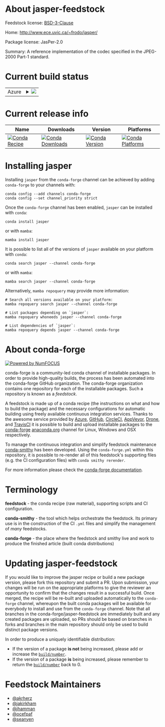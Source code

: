 About jasper-feedstock
======================

Feedstock license: [BSD-3-Clause](https://github.com/conda-forge/jasper-feedstock/blob/main/LICENSE.txt)

Home: http://www.ece.uvic.ca/~frodo/jasper/

Package license: JasPer-2.0

Summary: A reference implementation of the codec specified in the JPEG-2000 Part-1 standard.

Current build status
====================


<table>
    
  <tr>
    <td>Azure</td>
    <td>
      <details>
        <summary>
          <a href="https://dev.azure.com/conda-forge/feedstock-builds/_build/latest?definitionId=472&branchName=main">
            <img src="https://dev.azure.com/conda-forge/feedstock-builds/_apis/build/status/jasper-feedstock?branchName=main">
          </a>
        </summary>
        <table>
          <thead><tr><th>Variant</th><th>Status</th></tr></thead>
          <tbody><tr>
              <td>linux_64</td>
              <td>
                <a href="https://dev.azure.com/conda-forge/feedstock-builds/_build/latest?definitionId=472&branchName=main">
                  <img src="https://dev.azure.com/conda-forge/feedstock-builds/_apis/build/status/jasper-feedstock?branchName=main&jobName=linux&configuration=linux%20linux_64_" alt="variant">
                </a>
              </td>
            </tr><tr>
              <td>linux_aarch64</td>
              <td>
                <a href="https://dev.azure.com/conda-forge/feedstock-builds/_build/latest?definitionId=472&branchName=main">
                  <img src="https://dev.azure.com/conda-forge/feedstock-builds/_apis/build/status/jasper-feedstock?branchName=main&jobName=linux&configuration=linux%20linux_aarch64_" alt="variant">
                </a>
              </td>
            </tr><tr>
              <td>linux_ppc64le</td>
              <td>
                <a href="https://dev.azure.com/conda-forge/feedstock-builds/_build/latest?definitionId=472&branchName=main">
                  <img src="https://dev.azure.com/conda-forge/feedstock-builds/_apis/build/status/jasper-feedstock?branchName=main&jobName=linux&configuration=linux%20linux_ppc64le_" alt="variant">
                </a>
              </td>
            </tr><tr>
              <td>osx_64</td>
              <td>
                <a href="https://dev.azure.com/conda-forge/feedstock-builds/_build/latest?definitionId=472&branchName=main">
                  <img src="https://dev.azure.com/conda-forge/feedstock-builds/_apis/build/status/jasper-feedstock?branchName=main&jobName=osx&configuration=osx%20osx_64_" alt="variant">
                </a>
              </td>
            </tr><tr>
              <td>osx_arm64</td>
              <td>
                <a href="https://dev.azure.com/conda-forge/feedstock-builds/_build/latest?definitionId=472&branchName=main">
                  <img src="https://dev.azure.com/conda-forge/feedstock-builds/_apis/build/status/jasper-feedstock?branchName=main&jobName=osx&configuration=osx%20osx_arm64_" alt="variant">
                </a>
              </td>
            </tr><tr>
              <td>win_64</td>
              <td>
                <a href="https://dev.azure.com/conda-forge/feedstock-builds/_build/latest?definitionId=472&branchName=main">
                  <img src="https://dev.azure.com/conda-forge/feedstock-builds/_apis/build/status/jasper-feedstock?branchName=main&jobName=win&configuration=win%20win_64_" alt="variant">
                </a>
              </td>
            </tr>
          </tbody>
        </table>
      </details>
    </td>
  </tr>
</table>

Current release info
====================

| Name | Downloads | Version | Platforms |
| --- | --- | --- | --- |
| [![Conda Recipe](https://img.shields.io/badge/recipe-jasper-green.svg)](https://anaconda.org/conda-forge/jasper) | [![Conda Downloads](https://img.shields.io/conda/dn/conda-forge/jasper.svg)](https://anaconda.org/conda-forge/jasper) | [![Conda Version](https://img.shields.io/conda/vn/conda-forge/jasper.svg)](https://anaconda.org/conda-forge/jasper) | [![Conda Platforms](https://img.shields.io/conda/pn/conda-forge/jasper.svg)](https://anaconda.org/conda-forge/jasper) |

Installing jasper
=================

Installing `jasper` from the `conda-forge` channel can be achieved by adding `conda-forge` to your channels with:

```
conda config --add channels conda-forge
conda config --set channel_priority strict
```

Once the `conda-forge` channel has been enabled, `jasper` can be installed with `conda`:

```
conda install jasper
```

or with `mamba`:

```
mamba install jasper
```

It is possible to list all of the versions of `jasper` available on your platform with `conda`:

```
conda search jasper --channel conda-forge
```

or with `mamba`:

```
mamba search jasper --channel conda-forge
```

Alternatively, `mamba repoquery` may provide more information:

```
# Search all versions available on your platform:
mamba repoquery search jasper --channel conda-forge

# List packages depending on `jasper`:
mamba repoquery whoneeds jasper --channel conda-forge

# List dependencies of `jasper`:
mamba repoquery depends jasper --channel conda-forge
```


About conda-forge
=================

[![Powered by
NumFOCUS](https://img.shields.io/badge/powered%20by-NumFOCUS-orange.svg?style=flat&colorA=E1523D&colorB=007D8A)](https://numfocus.org)

conda-forge is a community-led conda channel of installable packages.
In order to provide high-quality builds, the process has been automated into the
conda-forge GitHub organization. The conda-forge organization contains one repository
for each of the installable packages. Such a repository is known as a *feedstock*.

A feedstock is made up of a conda recipe (the instructions on what and how to build
the package) and the necessary configurations for automatic building using freely
available continuous integration services. Thanks to the awesome service provided by
[Azure](https://azure.microsoft.com/en-us/services/devops/), [GitHub](https://github.com/),
[CircleCI](https://circleci.com/), [AppVeyor](https://www.appveyor.com/),
[Drone](https://cloud.drone.io/welcome), and [TravisCI](https://travis-ci.com/)
it is possible to build and upload installable packages to the
[conda-forge](https://anaconda.org/conda-forge) [anaconda.org](https://anaconda.org/)
channel for Linux, Windows and OSX respectively.

To manage the continuous integration and simplify feedstock maintenance
[conda-smithy](https://github.com/conda-forge/conda-smithy) has been developed.
Using the ``conda-forge.yml`` within this repository, it is possible to re-render all of
this feedstock's supporting files (e.g. the CI configuration files) with ``conda smithy rerender``.

For more information please check the [conda-forge documentation](https://conda-forge.org/docs/).

Terminology
===========

**feedstock** - the conda recipe (raw material), supporting scripts and CI configuration.

**conda-smithy** - the tool which helps orchestrate the feedstock.
                   Its primary use is in the construction of the CI ``.yml`` files
                   and simplify the management of *many* feedstocks.

**conda-forge** - the place where the feedstock and smithy live and work to
                  produce the finished article (built conda distributions)


Updating jasper-feedstock
=========================

If you would like to improve the jasper recipe or build a new
package version, please fork this repository and submit a PR. Upon submission,
your changes will be run on the appropriate platforms to give the reviewer an
opportunity to confirm that the changes result in a successful build. Once
merged, the recipe will be re-built and uploaded automatically to the
`conda-forge` channel, whereupon the built conda packages will be available for
everybody to install and use from the `conda-forge` channel.
Note that all branches in the conda-forge/jasper-feedstock are
immediately built and any created packages are uploaded, so PRs should be based
on branches in forks and branches in the main repository should only be used to
build distinct package versions.

In order to produce a uniquely identifiable distribution:
 * If the version of a package **is not** being increased, please add or increase
   the [``build/number``](https://docs.conda.io/projects/conda-build/en/latest/resources/define-metadata.html#build-number-and-string).
 * If the version of a package **is** being increased, please remember to return
   the [``build/number``](https://docs.conda.io/projects/conda-build/en/latest/resources/define-metadata.html#build-number-and-string)
   back to 0.

Feedstock Maintainers
=====================

* [@akrherz](https://github.com/akrherz/)
* [@jakirkham](https://github.com/jakirkham/)
* [@jhamman](https://github.com/jhamman/)
* [@ocefpaf](https://github.com/ocefpaf/)
* [@seanyen](https://github.com/seanyen/)

